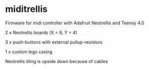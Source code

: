# miditrellis
Firmware for midi controller with Adafruit Neotrellis and Teensy 4.0

2 x Neotrellis boards (X = 8, Y = 4)

3 x push-buttons with external pullup-resistors

1 x custom lego casing


Neotrellis tiling is upside down because of cables
